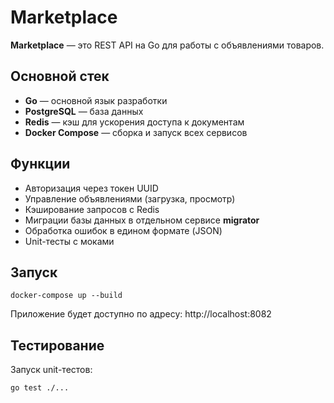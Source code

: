 # Marketplace

**Marketplace** — это REST API на Go для работы с объявлениями товаров.

## Основной стек

- **Go** — основной язык разработки
- **PostgreSQL** — база данных
- **Redis** — кэш для ускорения доступа к документам
- **Docker Compose** — сборка и запуск всех сервисов

## Функции

- Авторизация через токен UUID
- Управление объявлениями (загрузка, просмотр)
- Кэширование запросов с Redis
- Миграции базы данных в отдельном сервисе **migrator**
- Обработка ошибок в едином формате (JSON)
- Unit-тесты с моками

## Запуск
`docker-compose up --build`

Приложение будет доступно по адресу: http://localhost:8082

## Тестирование
Запуск unit-тестов:

`go test ./...`